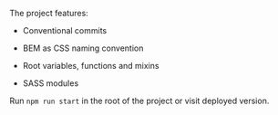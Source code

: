 The project features:
- Conventional commits

- BEM as CSS naming convention

- Root variables, functions and mixins

- SASS modules

Run `npm run start` in the root of the project or visit deployed version.
